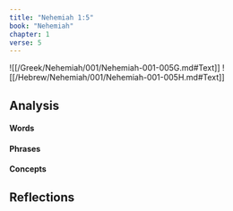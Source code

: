 ```yaml
---
title: "Nehemiah 1:5"
book: "Nehemiah"
chapter: 1
verse: 5
---
```

![[/Greek/Nehemiah/001/Nehemiah-001-005G.md#Text]]
![[/Hebrew/Nehemiah/001/Nehemiah-001-005H.md#Text]]

## Analysis

#### Words

#### Phrases

#### Concepts

## Reflections
